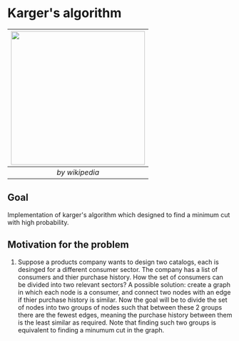 # Karger's algorithm

|<img src="../master/images/mincut_wiki.png" width="300">|
|:--:| 
| *by wikipedia* |

## Goal </br>
Implementation of karger's algorithm which designed to find a minimum cut with high probability.

## Motivation for the problem
1) Suppose a products company wants to design two catalogs, each is desinged for a different consumer sector. The company has a list of consumers and thier purchase history. How the set of consumers can be divided into two relevant sectors? A possible solution: create a graph in which each node is a consumer, and connect two nodes with an edge if thier purchase history is similar. Now the goal will be to divide the set of nodes into two groups of nodes such that between these 2 groups there are the fewest edges, meaning the purchase history between them is the least similar as required. Note that finding such two groups is equivalent to finding a minumum cut in the graph.


